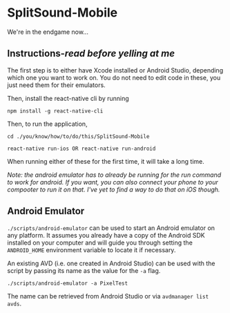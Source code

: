 # SplitSound-Mobile
We're  in the endgame now...

## Instructions-*read before yelling at me*
The first step is to either have Xcode installed or Android Studio, depending which one you want to work on. You do not need to edit code in these, you just need them for their emulators.

Then, install the react-native cli by running
```
npm install -g react-native-cli
```
Then, to run the application,
```
cd ./you/know/how/to/do/this/SplitSound-Mobile

react-native run-ios OR react-native run-android
```
When running either of these for the first time, it will take a long time.

*Note: the android emulator has to already be running for the run command to work for android. If you want, you can also connect your phone to your compooter to run it on that. I've yet to find a way to do that on iOS though.*

## Android Emulator ##
```./scripts/android-emulator``` can be used to start an Android emulator on any platform.
It assumes you already have a copy of the Android SDK installed on your computer and will guide you through setting the ```ANDROID_HOME``` environment variable to locate it if necessary.

An existing AVD (i.e. one created in Android Studio) can be used with the script by passing its name as the value for the ```-a``` flag.
```
./scripts/android-emulator -a PixelTest
```

The name can be retrieved from Android Studio or via ```avdmanager list avds```.
